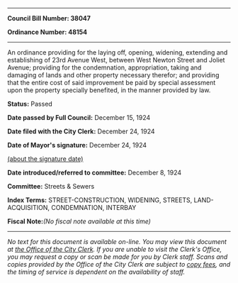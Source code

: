 

********

**Council Bill Number: 38047**
   
**Ordinance Number: 48154**
********

 An ordinance providing for the laying off, opening, widening, extending and establishing of 23rd Avenue West, between West Newton Street and Joliet Avenue; providing for the condemnation, appropriation, taking and damaging of lands and other property necessary therefor; and providing that the entire cost of said improvement be paid by special assessment upon the property specially benefited, in the manner provided by law.

**Status:** Passed
   
**Date passed by Full Council:** December 15, 1924
   
**Date filed with the City Clerk:** December 24, 1924
   
**Date of Mayor's signature:** December 24, 1924
   
[(about the signature date)](/~public/approvaldate.htm)
   
   
   
**Date introduced/referred to committee:** December 8, 1924
   
**Committee:** Streets & Sewers
   
   
**Index Terms:** STREET-CONSTRUCTION, WIDENING, STREETS, LAND-ACQUISITION, CONDEMNATION, INTERBAY

**Fiscal Note:**_(No fiscal note available at this time)_
********

_No text for this document is available on-line. You may view this document at [the Office of the City Clerk](http://www.seattle.gov/leg/clerk/contactUs.htm). If you are unable to visit the Clerk's Office, you may request a copy or scan be made for you by Clerk staff. Scans and copies provided by the Office of the City Clerk are subject to [copy fees](http://clerk.seattle.gov/~public/clerkfees.htm), and the timing of service is dependent on the availability of staff._


